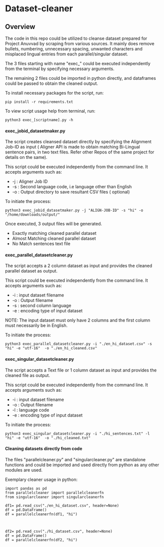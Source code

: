 # Dataset-cleaner

## Overview

The code in this repo could be utilized to cleanse dataset prepared for Project Anuvvad by scraping from various sources. 
It mainly does remove bullets, numbering, unnecessary spacing, unwanted characters and misplaced lingual entries from each parallel/singular dataset.

The 3 files starting with name "exec_" could be executed independently from the terminal by specifying necessary arguments.

The remaining 2 files could be imported in python directly, and dataframes could be passed to obtain the cleaned output.

To install necessary packages for the script, run:

    pip install -r requirements.txt

To view script usage help from terminal, run:

    python3 exec_[scriptname].py -h


#### exec_jobid_datasetmaker.py

The script creates cleansed dataset directly by specifying the Alignment Job-ID as input ( Aligner API is made to obtain matching Bi-Lingual sentence pairs, in two text files. Refer other Repos of the same project for details on the same).

This script could be executed independently from the command line. It accepts arguments such as:

* -j : Aligner Job ID
* -s : Second language code, i.e language other than English
* -o : Output directory to save resultant CSV files ( optional)

To initiate the process:

    python3 exec_jobid_datasetmaker.py -j "ALIGN-JOB-ID" -s "hi" -o "/home/downloads/output/"

Once executed, 3 output files will be generated.

* Exactly matching cleaned parallel dataset
* Almost Matching cleaned parallel dataset
* No Match sentences text file

#### exec_parallel_datasetcleaner.py

The script accepts a 2 column dataset as input and provides the cleaned parallel dataset as output.

This script could be executed independently from the command line. It accepts arguments such as:

* -i : input dataset filename
* -o : Output filename
* -s : second column language
* -e : encoding type of input dataset

NOTE: The input dataset must only have 2 columns and the first column must necessarily be in English.

To initiate the process:

    python3 exec_parallel_datasetcleaner.py -i "./en_hi_dataset.csv" -s "hi" -e "utf-16"  -o "./en_hi_cleaned.csv" 

#### exec_singular_datasetcleaner.py

The script accepts a Text file or 1 column dataset as input and provides the cleaned file as output.

This script could be executed independently from the command line. It accepts arguments such as:

* -i : input dataset filename
* -o : Output filename
* -l : language code
* -e : encoding type of input dataset

To initiate the process:

    python3 exec_singular_datasetcleaner.py -i "./hi_sentences.txt" -l "hi" -e "utf-16"  -o "./hi_cleaned.txt"

 #### Cleaning datasets directly from code

 The files "parallelcleaner.py" and "singularcleaner.py" are standalone functions and could be imported and used directly from python as any other modules are used.

Exemplary cleaner usage in python:

    import pandas as pd
    from parallelcleaner import parallelcleanerfn
    from singularcleaner import singularcleanerfn

    df1= pd.read_csv("./en_hi_dataset.csv", header=None)
    df = pd.DataFrame()
    df = parallelcleanerfn(df1, "hi")

    

    df2= pd.read_csv("./hi_dataset.csv", header=None)
    df = pd.DataFrame()
    df = parallelcleanerfn(df2, "hi")



